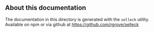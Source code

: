 About this documentation
------------------------

The documentation in this directory is generated with the `selleck` utility. Available on npm or via github at
https://github.com/rgrove/selleck

